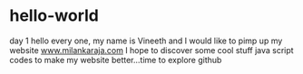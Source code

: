 # hello-world
day 1
hello every one, my name is Vineeth and I would like to pimp up my website www.milankaraja.com
I hope to discover some cool stuff java script codes to make my website better...time to explore github
